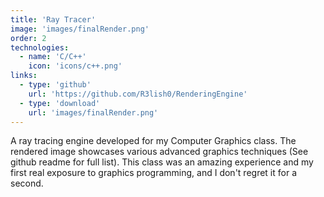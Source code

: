 ```yaml
---
title: 'Ray Tracer'
image: 'images/finalRender.png'
order: 2
technologies:
  - name: 'C/C++'
    icon: 'icons/c++.png'
links:
  - type: 'github'
    url: 'https://github.com/R3lish0/RenderingEngine'
  - type: 'download'
    url: 'images/finalRender.png'
---
```

A ray tracing engine developed for my Computer Graphics class. The rendered image showcases various advanced graphics techniques (See github readme for full list). This class was an amazing experience and my first real exposure to graphics programming, and I don't regret it for a second.
